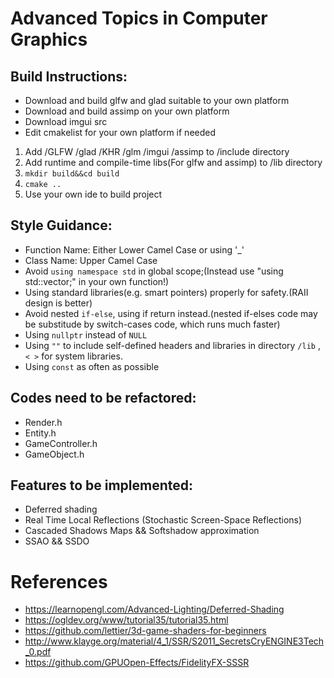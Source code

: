 # Advanced Topics in Computer Graphics
## Build Instructions:
* Download and build glfw and glad suitable to your own platform 
* Download and build assimp on your own platform
* Download imgui src
* Edit cmakelist for your own platform if needed
1. Add /GLFW /glad /KHR /glm /imgui /assimp to /include directory
2. Add runtime and compile-time libs(For glfw and assimp) to /lib directory
3. `mkdir build&&cd build`
4. `cmake ..`
5. Use your own ide to build project

## Style Guidance:
* Function Name: Either Lower Camel Case or using '_'
* Class Name: Upper Camel Case
* Avoid `using namespace std` in global scope;(Instead use "using std::vector;" in your own function!)
* Using standard libraries(e.g. smart pointers) properly for safety.(RAII design is better)
* Avoid nested `if-else`, using if return instead.(nested if-elses code may be substitude by switch-cases code, which runs much faster)
* Using `nullptr` instead of `NULL`
* Using `""` to include self-defined headers and libraries in directory `/lib` , `< >` for system libraries.
* Using `const` as often as possible

## Codes need to be refactored:
* Render.h
* Entity.h
* GameController.h
* GameObject.h

## Features to be implemented:
* Deferred shading
* Real Time Local Reflections (Stochastic Screen-Space Reflections)
* Cascaded Shadows Maps && Softshadow approximation
* SSAO && SSDO

# References
* https://learnopengl.com/Advanced-Lighting/Deferred-Shading
* https://ogldev.org/www/tutorial35/tutorial35.html
* https://github.com/lettier/3d-game-shaders-for-beginners
* http://www.klayge.org/material/4_1/SSR/S2011_SecretsCryENGINE3Tech_0.pdf
* https://github.com/GPUOpen-Effects/FidelityFX-SSSR
